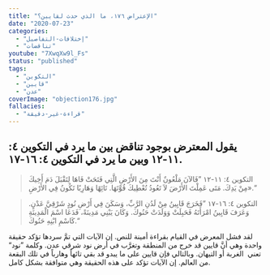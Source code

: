 ```yaml
---
title: "الإعتراض ١٧٦، ما الذي حدث لقايين؟"
date: "2020-07-23"
categories:
  - "إختلافات-التفاصيل"
  - "تناقضات"
youtube: "7XwqXw9l_Fs"
status: "published"
tags:
  - "التكوين"
  - "قايين"
  - "عدن"
coverImage: "objection176.jpg"
fallacies:
  - "قراءة-غير-دقيقة"
---
```


## **يقول المعترض بوجود تناقض بين ما يرد في التكوين ٤: ١١-١٢ وبين ما يرد في التكوين ٤: ١٦-١٧.**

> التكوين ٤: ١١-١٢ ”فَالآنَ مَلْعُونٌ أَنْتَ مِنَ الأَرْضِ الَّتِي فَتَحَتْ فَاهَا لِتَقْبَلَ دَمَ أَخِيكَ مِنْ يَدِكَ. مَتَى عَمِلْتَ الأَرْضَ لاَ تَعُودُ تُعْطِيكَ قُوَّتَهَا. تَائِهًا وَهَارِبًا تَكُونُ فِي الأَرْضِ».“

> التكوين ٤: ١٦-١٧ ”فَخَرَجَ قَايِينُ مِنْ لَدُنِ الرَّبِّ، وَسَكَنَ فِي أَرْضِ نُودٍ شَرْقِيَّ عَدْنٍ. وَعَرَفَ قَايِينُ امْرَأَتَهُ فَحَبِلَتْ وَوَلَدَتْ حَنُوكَ. وَكَانَ يَبْنِي مَدِينَةً، فَدَعَا اسْمَ الْمَدِينَةِ كَاسْمِ ابْنِهِ حَنُوكَ.“

لقد فشل المعرض في القيام بقراءة أمينة للنص. إن الآيات التي تمَّ سردها تؤكد حقيقة واحدة وهي أنَّ قايين قد خرج من المنطقة وتغرَّب في أرض نود شرقي عدن. وكلمة ”نود“ تعني  الغربة أو التيهان. وبالتالي فإن قايين على ما يبدو قد بقي تائهاً وهارباً في تلك البقعة من العالم. إن الآيات تؤكد على هذه الحقيقة وهي متوافقة بشكل كامل.
